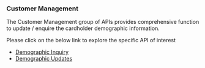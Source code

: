 ### Customer Management ###

The Customer Management group of APIs provides comprehensive function to update / enquire the cardholder demographic information. 

Please click on the below link to explore the specific API of interest

- [Demographic Inquiry](./APIs/Customer-Management/Customer-Demograpic-Inquiry.md)
- [Demographic Updates](./APIs/Customer-Management/Customer-Demograpic-Update.md) 

